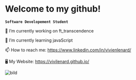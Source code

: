 
# Welcome to my github!

**`Software Developement Student`**

🔭 I’m currently working on ft_transcendence

🌱 I’m currently learning javaScript

📫 How to reach me: https://www.linkedin.com/in/vivienlenard/

🖥️ My Website: https://vivilenard.github.io/

![bild](https://live.staticflickr.com/65535/48290032862_7f98b441ed_b.jpg)


<!--
**vivilenard/vivilenard** is a ✨ _special_ ✨ repository because its `README.md` (this file) appears on your GitHub profile.

Here are some ideas to get you started:

- 🔭 I’m currently working on ...
- 🌱 I’m currently learning ...
- 👯 I’m looking to collaborate on ...
- 🤔 I’m looking for help with ...
- 💬 Ask me about ...
- 📫 How to reach me: ...
- 😄 Pronouns: ...
- ⚡ Fun fact: ...
-->

